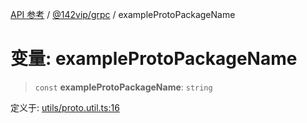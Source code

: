 [API 参考](../wiki/Home) / [@142vip/grpc](../wiki/@142vip.grpc) / exampleProtoPackageName

# 变量: exampleProtoPackageName

> `const` **exampleProtoPackageName**: `string`

定义于: [utils/proto.util.ts:16](https://github.com/142vip/core-x/blob/567cadf3a9f5104aada595325cfb94d08a88f92f/packages/grpc/src/utils/proto.util.ts#L16)
